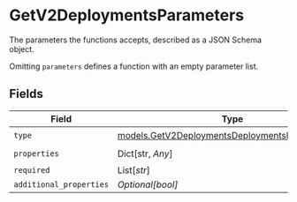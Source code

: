 # GetV2DeploymentsParameters

The parameters the functions accepts, described as a JSON Schema object. 

 Omitting `parameters` defines a function with an empty parameter list.


## Fields

| Field                                                                                                  | Type                                                                                                   | Required                                                                                               | Description                                                                                            |
| ------------------------------------------------------------------------------------------------------ | ------------------------------------------------------------------------------------------------------ | ------------------------------------------------------------------------------------------------------ | ------------------------------------------------------------------------------------------------------ |
| `type`                                                                                                 | [models.GetV2DeploymentsDeploymentsResponseType](../models/getv2deploymentsdeploymentsresponsetype.md) | :heavy_check_mark:                                                                                     | N/A                                                                                                    |
| `properties`                                                                                           | Dict[str, *Any*]                                                                                       | :heavy_check_mark:                                                                                     | N/A                                                                                                    |
| `required`                                                                                             | List[*str*]                                                                                            | :heavy_minus_sign:                                                                                     | N/A                                                                                                    |
| `additional_properties`                                                                                | *Optional[bool]*                                                                                       | :heavy_minus_sign:                                                                                     | N/A                                                                                                    |